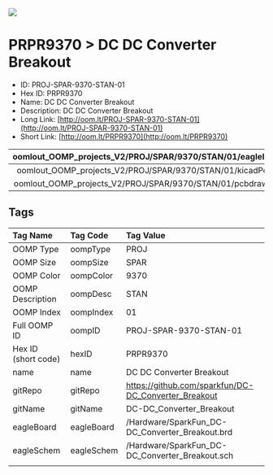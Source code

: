 


  
![][im]
# PRPR9370 > DC DC Converter Breakout

- ID: PROJ-SPAR-9370-STAN-01
- Hex ID: PRPR9370
- Name: DC DC Converter Breakout
- Description: DC DC Converter Breakout
- Long Link: [http://oom.lt/PROJ-SPAR-9370-STAN-01](http://oom.lt/PROJ-SPAR-9370-STAN-01)
- Short Link: [http://oom.lt/PRPR9370](http://oom.lt/PRPR9370)
  

|oomlout_OOMP_projects_V2/PROJ/SPAR/9370/STAN/01/eagleImage.png|oomlout_OOMP_projects_V2/PROJ/SPAR/9370/STAN/01/eagleSchemImage.png|oomlout_OOMP_projects_V2/PROJ/SPAR/9370/STAN/01/kicadPcb3dFront.png|oomlout_OOMP_projects_V2/PROJ/SPAR/9370/STAN/01/kicadPcb3dBack.png|
| :---: | :---: | :---: | :---: |
|oomlout_OOMP_projects_V2/PROJ/SPAR/9370/STAN/01/kicadPcb3d.png|oomlout_OOMP_projects_V2/PROJ/SPAR/9370/STAN/01/bomBack.png|oomlout_OOMP_projects_V2/PROJ/SPAR/9370/STAN/01/bomFront.png|oomlout_OOMP_projects_V2/PROJ/SPAR/9370/STAN/01/pcbdraw.svg|
|oomlout_OOMP_projects_V2/PROJ/SPAR/9370/STAN/01/pcbdrawBack.svg||||

## Tags
  

|Tag Name|Tag Code|Tag Value|
| :--- | :--- | :--- |
|OOMP Type|oompType|PROJ|
|OOMP Size|oompSize|SPAR|
|OOMP Color|oompColor|9370|
|OOMP Description|oompDesc|STAN|
|OOMP Index|oompIndex|01|
|Full OOMP ID|oompID|PROJ-SPAR-9370-STAN-01|
|Hex ID (short code)|hexID|PRPR9370|
|name|name|DC DC Converter Breakout|
|gitRepo|gitRepo|https://github.com/sparkfun/DC-DC_Converter_Breakout|
|gitName|gitName|DC-DC_Converter_Breakout|
|eagleBoard|eagleBoard|/Hardware/SparkFun_DC-DC_Converter_Breakout.brd|
|eagleSchem|eagleSchem|/Hardware/SparkFun_DC-DC_Converter_Breakout.sch|
||||



[im]: PROJ/SPAR/9370/STAN/01/kicadPcb3d_450.png
